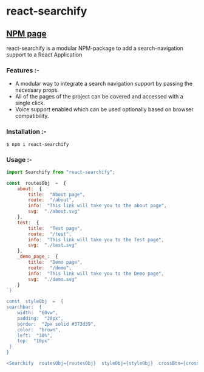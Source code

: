 # react-searchify
## [NPM page](https://www.npmjs.com/package/react-searchify)
react-searchify is a modular NPM-package to add a search-navigation support to a React Application

### Features :-
- A modular way to integrate a search navigation support by passing the necessary props.
- All of the pages of the project can be covered and accessed with a single click.
- Voice support enabled which can be used optionally based on browser compatibility.


### Installation :-

```
$ npm i react-searchify
```

### Usage :-

```js
import Searchify from "react-searchify";

const  routesObj  =  {
	about:  {
		title:  "About page",
		route:  "/about",
		info:  "This link will take you to the about page",
		svg:  "./about.svg"
	},
	test:  {
		title:  "Test page",
		route:  "/test",
		info:  "This link will take you to the Test page",
		svg:  "./test.svg"
	},
	_demo_page_:  {
		title:  "Demo page",
		route:  "/demo",
		info:  "This link will take you to the Demo page",
		svg:  "./demo.svg"
	}
`}

const  styleObj  =  {
searchbar:  {
	width:  "60vw",
	padding:  "20px",
	border:  "2px solid #373d39",
	color:  "brown",
	left:  "30%",
	top:  "10px"
 }
}

<Searchify  routesObj={routesObj}  styleObj={styleObj}  crossBtn={crossBtn}  isVoiceSupportEnabled={true}  micBtn="/mic.svg"  stopBtn="/stop.svg"  />

```
